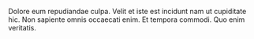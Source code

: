 Dolore eum repudiandae culpa.
Velit et iste est incidunt nam ut cupiditate hic.
Non sapiente omnis occaecati enim.
Et tempora commodi.
Quo enim veritatis.